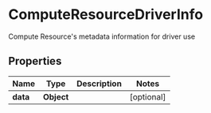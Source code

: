 

# ComputeResourceDriverInfo

Compute Resource's metadata information for driver use

## Properties

Name | Type | Description | Notes
------------ | ------------- | ------------- | -------------
**data** | **Object** |  |  [optional]



